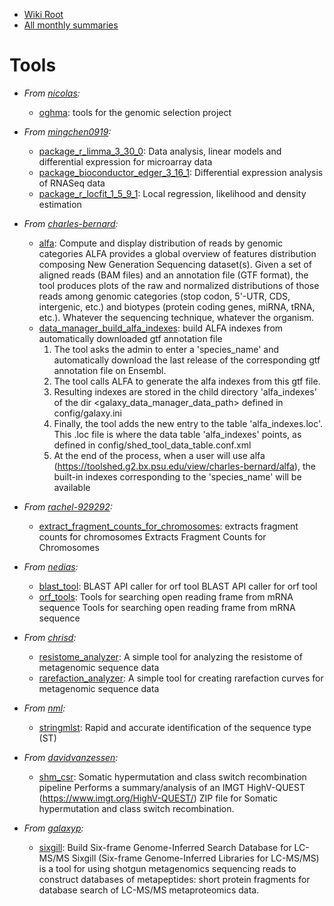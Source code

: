 ---
---
* [Wiki Root](/toolshed/)
* [All monthly summaries](/src/toolshed/contributions/index.md)

# Tools

* *From [nicolas](https://toolshed.g2.bx.psu.edu/view/nicolas):*
  * [oghma](https://toolshed.g2.bx.psu.edu/view/nicolas/oghma): tools for the genomic selection project

* *From [mingchen0919](https://toolshed.g2.bx.psu.edu/view/mingchen0919):*
  * [package_r_limma_3_30_0](https://toolshed.g2.bx.psu.edu/view/mingchen0919/package_r_limma_3_30_0): Data analysis, linear models and differential expression for microarray data
  * [package_bioconductor_edger_3_16_1](https://toolshed.g2.bx.psu.edu/view/mingchen0919/package_bioconductor_edger_3_16_1): Differential expression analysis of RNASeq data
  * [package_r_locfit_1_5_9_1](https://toolshed.g2.bx.psu.edu/view/mingchen0919/package_r_locfit_1_5_9_1): Local regression, likelihood and density estimation

* *From [charles-bernard](https://toolshed.g2.bx.psu.edu/view/charles-bernard):*
  * [alfa](https://toolshed.g2.bx.psu.edu/view/charles-bernard/alfa): Compute and display distribution of reads by genomic categories ALFA provides a global overview of features distribution composing New Generation Sequencing dataset(s). Given a set of aligned reads (BAM files) and an annotation file (GTF format), the tool produces plots of the raw and normalized distributions of those reads among genomic categories (stop codon, 5'-UTR, CDS, intergenic, etc.) and biotypes (protein coding genes, miRNA, tRNA, etc.). Whatever the sequencing technique, whatever the organism.
  * [data_manager_build_alfa_indexes](https://toolshed.g2.bx.psu.edu/view/charles-bernard/data_manager_build_alfa_indexes): build ALFA indexes from automatically downloaded gtf annotation file
    1. The tool asks the admin to enter a 'species_name' and automatically download the last release of the corresponding gtf annotation file on Ensembl.
    2. The tool calls ALFA to generate the alfa indexes from this gtf file.
    3. Resulting indexes are stored in the child directory 'alfa_indexes' of the dir <galaxy_data_manager_data_path> defined in config/galaxy.ini
    4. Finally, the tool adds the new entry to the table 'alfa_indexes.loc'. This .loc file is where the data table 'alfa_indexes' points, as defined in config/shed_tool_data_table.conf.xml
    5. At the end of the process, when a user will use alfa (https://toolshed.g2.bx.psu.edu/view/charles-bernard/alfa), the built-in indexes corresponding to the 'species_name' will be available

* *From [rachel-929292](https://toolshed.g2.bx.psu.edu/view/rachel-929292):*
  * [extract_fragment_counts_for_chromosomes](https://toolshed.g2.bx.psu.edu/view/rachel-929292/extract_fragment_counts_for_chromosomes): extracts fragment counts for chromosomes Extracts Fragment Counts for Chromosomes

* *From [nedias](https://toolshed.g2.bx.psu.edu/view/nedias):*
  * [blast_tool](https://toolshed.g2.bx.psu.edu/view/nedias/blast_tool): BLAST API caller for orf tool BLAST API caller for orf tool
  * [orf_tools](https://toolshed.g2.bx.psu.edu/view/nedias/orf_tools): Tools for searching open reading frame from mRNA sequence Tools for searching open reading frame from mRNA sequence

* *From [chrisd](https://toolshed.g2.bx.psu.edu/view/chrisd):*
  * [resistome_analyzer](https://toolshed.g2.bx.psu.edu/view/chrisd/resistome_analyzer): A simple tool for analyzing the resistome of metagenomic sequence data
  * [rarefaction_analyzer](https://toolshed.g2.bx.psu.edu/view/chrisd/rarefaction_analyzer): A simple tool for creating rarefaction curves for metagenomic sequence data

* *From [nml](https://toolshed.g2.bx.psu.edu/view/nml):*
  * [stringmlst](https://toolshed.g2.bx.psu.edu/view/nml/stringmlst): Rapid and accurate identification of the sequence type (ST)

* *From [davidvanzessen](https://toolshed.g2.bx.psu.edu/view/davidvanzessen):*
  * [shm_csr](https://toolshed.g2.bx.psu.edu/view/davidvanzessen/shm_csr): Somatic hypermutation and class switch recombination pipeline Performs a summary/analysis of an IMGT HighV-QUEST  (https://www.imgt.org/HighV-QUEST/) ZIP file for Somatic hypermutation and class switch recombination.

* *From [galaxyp](https://toolshed.g2.bx.psu.edu/view/galaxyp):*
  * [sixgill](https://toolshed.g2.bx.psu.edu/view/galaxyp/sixgill): Build Six-frame Genome-Inferred Search Database for LC-MS/MS Sixgill (Six-frame Genome-Inferred Libraries for LC-MS/MS) is a tool for using shotgun metagenomics sequencing reads to construct databases of metapeptides: short protein fragments for database search of LC-MS/MS metaproteomics data.
